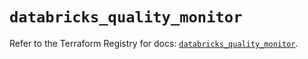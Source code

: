 # `databricks_quality_monitor`

Refer to the Terraform Registry for docs: [`databricks_quality_monitor`](https://registry.terraform.io/providers/databricks/databricks/1.81.0/docs/resources/quality_monitor).
